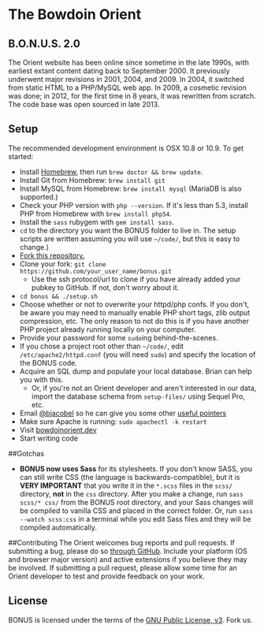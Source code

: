 # The Bowdoin Orient
## B.O.N.U.S. 2.0

The Orient website has been online since sometime in the late 1990s, with earliest extant content dating back to September 2000. It previously underwent major revisions in 2001, 2004, and 2009. In 2004, it switched from static HTML to a PHP/MySQL web app. In 2009, a cosmetic revision was done; in 2012, for the first time in 8 years, it was rewritten from scratch. The code base was open sourced in late 2013.

## Setup
The recommended development environment is OSX 10.8 or 10.9. To get started:

* Install [Homebrew](http://mxcl.github.io/homebrew/), then run `brew doctor && brew update`.
* Install Git from Homebrew: `brew install git`
* Install MySQL from Homebrew: `brew install mysql` (MariaDB is also supported.)
* Check your PHP version with `php --version`. If it's less than 5.3, install PHP from Homebrew with `brew install php54`.
* Install the `sass` rubygem with `gem install sass`. 
* `cd` to the directory you want the BONUS folder to live in. The setup scripts are written assuming you will use `~/code/`, but this is easy to change.)
* [Fork this repository.](https://github.com/BowdoinOrient/bonus/fork)
* Clone your fork: `git clone https://github.com/your_user_name/bonus.git`
	* Use the ssh protocol/url to clone if you have already added your pubkey to GitHub. If not, don't worry about it.
* `cd bonus && ./setup.sh`
* Choose whether or not to overwrite your httpd/php confs. If you don't, be aware you may need to manually enable PHP short tags, zlib output compression, etc. The only reason to not do this is if you have another PHP project already running locally on your computer.
* Provide your password for some `sudo`ing behind-the-scenes.
* If you chose a project root other than `~/code/`, edit `/etc/apache2/httpd.conf` (you will need `sudo`) and specify the location of the BONUS code.
* Acquire an SQL dump and populate your local database. Brian can help you with this. 
	* Or, if you're not an Orient developer and aren't interested in our data, import the database schema from `setup-files/` using Sequel Pro, etc.
* Email [@bjacobel](mailto:bjacobel@gmail.com) so he can give you some other [useful pointers](http://xkcd.com/138/)
* Make sure Apache is running: `sudo apachectl -k restart`
* Visit [bowdoinorient.dev](http://bowdoinorient.dev)
* Start writing code

##Gotchas
- **BONUS now uses Sass** for its stylesheets. If you don't know SASS, you can still write CSS (the language is backwards-compatible), but it is **VERY IMPORTANT** that you write it in the `*.scss` files in the `scss/` directory, **not** in the `css` directory. After you make a change, run `sass scss/* css/` from the BONUS root directory, and your Sass changes will be compiled to vanilla CSS and placed in the correct folder. Or, run `sass --watch scss:css` in a terminal while you edit Sass files and they will be compiled automatically.



##Contributing
The Orient welcomes bug reports and pull requests. If submitting a bug, please do so [through GitHub](https://github.com/BowdoinOrient/bonus/issues/new). Include your platform (OS and browser major version) and active extensions if you believe they may be involved. If submitting a pull request, please allow some time for an Orient developer to test and provide feedback on your work.

## License
BONUS is licensed under the terms of the [GNU Public License, v3](https://github.com/BowdoinOrient/bonus/blob/master/LICENSE.md). Fork us.